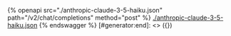 [#generator:start]: <> ({ "template": "openapi" })
{% openapi src="./anthropic-claude-3-5-haiku.json" path="/v2/chat/completions" method="post" %}
[./anthropic-claude-3-5-haiku.json](./anthropic-claude-3-5-haiku.json)
{% endswagger %}
[#generator:end]: <> ({})